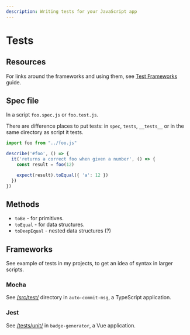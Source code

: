 ```yaml
---
description: Writing tests for your JavaScript app
---
```

# Tests


## Resources

For links around the frameworks and using them, see [Test Frameworks](https://michaelcurrin.github.io/dev-resources/resources/javascript/test-frameworks/) guide.


## Spec file

In a script `foo.spec.js` or `foo.test.js`. 

There are difference places to put tests: in `spec`, `tests`, `__tests__` or in the same directory as script it tests.

```javascript
import foo from "../foo.js"

describe('#foo', () => {
  it('returns a correct foo when given a number', () => {
    const result = foo(12)

    expect(result).toEqual({ 'a': 12 })
  })
})
```


## Methods

- `toBe` - for primitives.
- `toEqual` - for data structures.
- `toDeepEqual` - nested data structures (?)


## Frameworks

See example of tests in my projects, to get an idea of syntax in larger scripts.

### Mocha

See [/src/test/](https://github.com/MichaelCurrin/auto-commit-msg/tree/master/src/test) directory in `auto-commit-msg`, a TypeScript application.

### Jest

See [/tests/unit/](https://github.com/MichaelCurrin/badge-generator/tree/master/tests/unit) in `badge-generator`, a Vue application.
